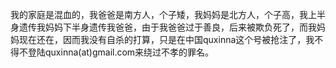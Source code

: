 我的家庭是混血的，我爸爸是南方人，个子矮，我妈妈是北方人，个子高，我上半身遗传我妈妈下半身遗传我爸爸，由于我爸爸过于善良，后来被欺负死了，而我妈妈现在还在，因而我没有自杀的打算，只是在中国quxinna这个号被抢注了，我不得不登陆quxinna(at)gmail.com来绕过不孝的罪名。
